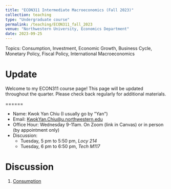 ```yaml
---
title: "ECON311 Intermediate Macroeconomics (Fall 2023)"
collection: teaching
type: "Undergraduate course"
permalink: /teaching/ECON311_fall_2023
venue: "Northwestern University, Economics Department"
date: 2023-09-25
---
```


Topics: Consumption, Investment, Economic Growth, Business Cycle, Monetary Policy, Fiscal Policy, International Macroeconomics 

Update
======
Welcome to my ECON311 course page! This page will be updated throughout the quarter. Please check back regularly for additional materials.

======

- Name: Kwok Yan Chiu (I usually go by "Yan")
- Email: KwokYan.Chiu@u.northwestern.edu
- Office Hour: Wednesday 9-11am. On Zoom (link in Canvas) or in person (by appointment only)
- Discussion:
    - Tuesday, 5 pm to 5:50 pm, *Locy 214*
    - Tuesday, 6 pm to 6:50 pm, *Tech M117*

Discussion
======

1. [Consumption](https://yanchiu-macro.github.io/files/teaching/ECON311_fall_2023/consumption.md)